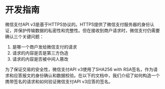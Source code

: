 # 开发指南

微信支付API v3是基于HTTPS协议的。HTTPS提供了微信支付服务器的身份认证，并保护传输数据的私密性和完整性。但在接收到商户请求时，微信支付仍需要确认三个关键问题：

1. 是哪一个商户发给微信支付的请求
2. 请求的内容是否是第三方伪造
3. 请求的内容是否被中间人篡改

为了保证交易的安全性，微信支付API v3使用了SHA256 with RSA签名，作为请求和应答报文的身份确认和数据校验。在以下的文档中，我们介绍了如何构造一个携带签名的请求和如何验证微信支付API v3应答的签名。


